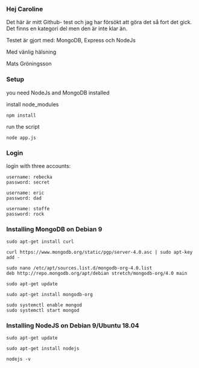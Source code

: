 ### Hej Caroline

Det här är mitt Github- test och jag har försökt att göra det så fort det gick. Det finns en kategori del men den är inte klar än. 

Testet är gjort med:
MongoDB, Express och NodeJs

Med vänlig hälsning

Mats Gröningsson 

### Setup
you need NodeJs and MongoDB installed

install node_modules
```
npm install
```
run the script
```
node app.js
```

### Login
login with three accounts:

```
username: rebecka
password: secret

username: eric
password: dad

username: stoffe
password: rock
```

### Installing MongoDB on Debian 9

```
sudo apt-get install curl
```
```
curl https://www.mongodb.org/static/pgp/server-4.0.asc | sudo apt-key add -
```
```
sudo nano /etc/apt/sources.list.d/mongodb-org-4.0.list
deb http://repo.mongodb.org/apt/debian stretch/mongodb-org/4.0 main
```
```
sudo apt-get update
```
```
sudo apt-get install mongodb-org
```
```
sudo systemctl enable mongod
sudo systemctl start mongod
```

### Installing NodeJS on Debian 9/Ubuntu 18.04
```
sudo apt-get update
```
```
sudo apt-get install nodejs
```
```
nodejs -v
```
